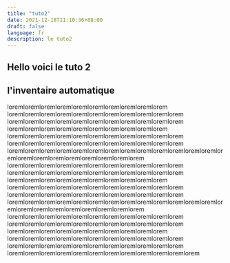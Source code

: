 ```yaml
---
title: "tuto2"
date: 2021-12-18T11:10:36+08:00
draft: false
language: fr
description: le tuto2
---
```

## Hello voici le tuto 2
## l'inventaire automatique 

loremloremloremloremloremloremloremloremloremlorem
loremloremloremloremloremloremloremloremloremloremlorem
loremloremloremloremloremloremloremloremloremloremlorem
loremloremloremloremloremloremloremloremloremlorem
loremloremloremloremloremloremloremloremloremloremlorem
loremloremloremloremloremloremloremloremloremloremlorem
loremloremloremloremloremloremloremloremloremloremloremloremloremloremloremloremloremloremloremloremloremlorem
loremloremloremloremloremloremloremloremloremloremlorem
loremloremloremloremloremloremloremloremloremloremlorem
loremloremloremloremloremloremloremloremloremlorem
loremloremloremloremloremloremloremloremloremloremlorem
loremloremloremloremloremloremloremloremloremloremlorem
loremloremloremloremloremloremloremloremloremloremloremloremloremloremloremloremloremloremloremloremloremlorem
loremloremloremloremloremloremloremloremloremloremlorem
loremloremloremloremloremloremloremloremloremloremlorem
loremloremloremloremloremloremloremloremloremlorem
loremloremloremloremloremloremloremloremloremloremlorem
loremloremloremloremloremloremloremloremloremloremlorem
loremloremloremloremloremloremloremloremloremloremloremlorem